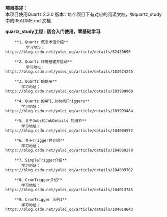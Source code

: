 **项目描述：**  
    本项目使用Quartz 2.3.0 版本 . 每个项目下有对应的阅读文档，如quartz_study 中的README.md 文档.
      
            
 **quartz_study工程 : 适合入门使用，零基础学习.**
             
        **1、Quartz 概念术语介绍**  
             学习地址: https://blog.csdn.net/yulei_qq/article/details/52430690
        
        **2、Quartz 环境搭建并启动**  
             学习地址：https://blog.csdn.net/yulei_qq/article/details/103924245
        
        **3、Quartz 的使用**  
           学习地址：https://blog.csdn.net/yulei_qq/article/details/103990960
           
        **4、Quartz 的API,Jobs和Triggers**  
           学习地址： https://blog.csdn.net/yulei_qq/article/details/103993484
        
        **5、关于Jobs和JobDetails 的细节**  
           学习地址： https://blog.csdn.net/yulei_qq/article/details/104004572
        
        **6、关于Trigger的介绍**  
           学习地址： https://blog.csdn.net/yulei_qq/article/details/104009279
           
        **7、SimpleTrigger介绍**  
           学习地址： https://blog.csdn.net/yulei_qq/article/details/104009702
           
        **8、CronTrigger介绍**  
           学习地址： https://blog.csdn.net/yulei_qq/article/details/104013745
           
        **9、CronTrigger 示例1**  
           学习地址： https://blog.csdn.net/yulei_qq/article/details/104014843 
        
         
         
